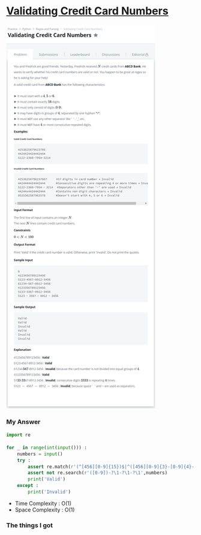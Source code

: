 # [Validating Credit Card Numbers](https://www.hackerrank.com/challenges/validating-credit-card-number/problem)

![image](Problem.png)



### My Answer

```python
import re

for _ in range(int(input())) : 
    numbers = input()
    try : 
        assert re.match(r'(^[456][0-9]{15})$|^([456][0-9]{3}-[0-9]{4}-[0-9]{4}-[0-9]{4}$)',numbers)
        assert not re.search(r'([0-9])-?\1-?\1-?\1',numbers)
        print('Valid')
    except : 
        print('Invalid')
```

* Time Complexity : O(1)
* Space Complexity : O(1)



### The things I got
